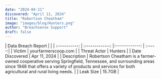 ```yaml
---
date: "2024-04-11"
discovered: "April 11, 2024"
title: "Robertson Cheatham"
image: "images/blog/Hunters.png"
author: "Breachsense Support"
draft: false
---
```


| Data Breach Report           |              | 
| :-----------: | :-------------:     |:-------------:    | :-----:|
| Victim      | yourfarmerscoop.com      | 
| Threat Actor      | Hunters      | 
| Date Discovered      | Apr 11, 2024      | 
| Description      | Robertson Cheatham is a farmer-owned cooperative serving Springfield, Tennessee, and surrounding areas since 1948 that offers a variety of products and services for both agricultural and rural living needs.      | 
| Leak Size      | 15.7GB      | 

